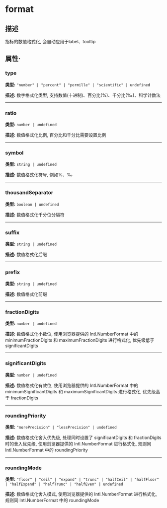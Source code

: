 # format
## 描述
指标的数值格式化, 会自动应用于label、tooltip


## 属性·

### type

**类型:** `"number" | "percent" | "permille" | "scientific" | undefined`

**描述:**
数字格式化类型, 支持数值(十进制)、百分比(%)、千分比(‰)、科学计数法

---

### ratio

**类型:** `number | undefined`

**描述:**
数值格式化比例, 百分比和千分比需要设置比例

---

### symbol

**类型:** `string | undefined`

**描述:**
数值格式化符号, 例如%、‰

---

### thousandSeparator

**类型:** `boolean | undefined`

**描述:**
数值格式化千分位分隔符

---

### suffix

**类型:** `string | undefined`

**描述:**
数值格式化后缀

---

### prefix

**类型:** `string | undefined`

**描述:**
数值格式化前缀

---

### fractionDigits

**类型:** `number | undefined`

**描述:**
数值格式化小数位, 使用浏览器提供的 Intl.NumberFormat 中的 minimumFractionDigits 和 maximumFractionDigits 进行格式化, 优先级低于 significantDigits

---

### significantDigits

**类型:** `number | undefined`

**描述:**
数值格式化有效位, 使用浏览器提供的 Intl.NumberFormat 中的 minimumSignificantDigits 和 maximumSignificantDigits 进行格式化, 优先级高于 fractionDigits

---

### roundingPriority

**类型:** `"morePrecision" | "lessPrecision" | undefined`

**描述:**
数值格式化舍入优先级, 处理同时设置了 significantDigits 和 fractionDigits 时的舍入优先级, 使用浏览器提供的 Intl.NumberFormat 进行格式化, 规则同 Intl.NumberFormat 中的 roundingPriority

---

### roundingMode

**类型:** `"floor" | "ceil" | "expand" | "trunc" | "halfCeil" | "halfFloor" | "halfExpand" | "halfTrunc" | "halfEven" | undefined`

**描述:**
数值格式化舍入模式, 使用浏览器提供的 Intl.NumberFormat 进行格式化, 规则同 Intl.NumberFormat 中的 roundingMode